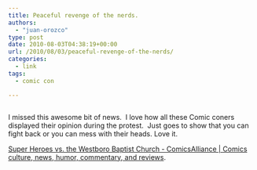 ```yaml
---
title: Peaceful revenge of the nerds.
authors: 
  - "juan-orozco"
type: post
date: 2010-08-03T04:38:19+00:00
url: /2010/08/03/peaceful-revenge-of-the-nerds/
categories:
  - link
tags:
  - comic con

---
```

<p style="text-align:center;">
  <a href="http://www.comicsalliance.com/2010/07/22/super-heroes-vs-the-westboro-baptist-church/"><img src='http://juanthedesigner.files.wordpress.com/2010/08/img10071.jpg?w=580' alt='' data-recalc-dims="1" /></a>
</p>

I missed this awesome bit of news.  I love how all these Comic coners displayed their opinion during the protest.  Just goes to show that you can fight back or you can mess with their heads. Love it.

[Super Heroes vs. the Westboro Baptist Church - ComicsAlliance | Comics culture, news, humor, commentary, and reviews][1].

 [1]: http://www.comicsalliance.com/2010/07/22/super-heroes-vs-the-westboro-baptist-church/